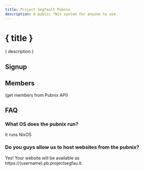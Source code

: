 ```yaml
---
title: Project Segfault Pubnix
description: A public *Nix system for anyone to use.
---
```


<script lang="ts">
    import PubnixForm from "$lib/PubnixForm.svelte";
</script>

# { title }
{ description }


## Signup
<PubnixForm />

## Members
(get members from Pubnix API)

## FAQ
### What OS does the pubnix run?
It runs NixOS
### Do you guys allow us to host websites from the pubnix?
Yes! Your website will be available as https://(username).pb.projectsegfau.lt.